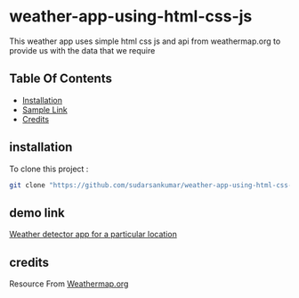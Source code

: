 # weather-app-using-html-css-js
This weather app uses simple html css js and api from weathermap.org to provide us with the data that we require

## Table Of Contents
- [Installation](#installation)
- [Sample Link](#demo-link)
- [Credits](#credits)

## installation
To clone this project :

```bash
git clone "https://github.com/sudarsankumar/weather-app-using-html-css-js.git"
```

## demo link
[Weather detector app for a particular location](https://weather-app-using-html-css-js.netlify.app)

## credits
Resource From [Weathermap.org](https://openweathermap.org)